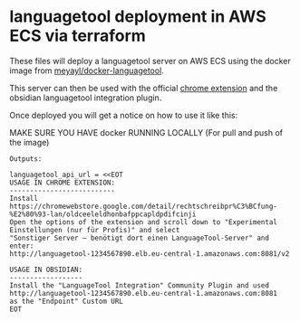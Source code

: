 # languagetool deployment in AWS ECS via terraform

These files will deploy a languagetool server on AWS ECS using the docker image from [meyayl/docker-languagetool](https://github.com/meyayl/docker-languagetool).

This server can then be used with the official [chrome extension](https://chromewebstore.google.com/detail/rechtschreibpr%C3%BCfung-%E2%80%93-lan/oldceeleldhonbafppcapldpdifcinji) and the obsidian languagetool integration plugin.

Once deployed you will get a notice on how to use it like this:

MAKE SURE YOU HAVE docker RUNNING LOCALLY (For pull and push of the image)

```
Outputs:

languagetool_api_url = <<EOT
USAGE IN CHROME EXTENSION:
--------------------------
Install https://chromewebstore.google.com/detail/rechtschreibpr%C3%BCfung-%E2%80%93-lan/oldceeleldhonbafppcapldpdifcinji
Open the options of the extension and scroll down to "Experimental Einstellungen (nur für Profis)" and select
"Sonstiger Server – benötigt dort einen LanguageTool-Server" and enter:
http://languagetool-1234567890.elb.eu-central-1.amazonaws.com:8081/v2

USAGE IN OBSIDIAN:
------------------
Install the "LanguageTool Integration" Community Plugin and used
http://languagetool-1234567890.elb.eu-central-1.amazonaws.com:8081
as the "Endpoint" Custom URL
EOT
```
